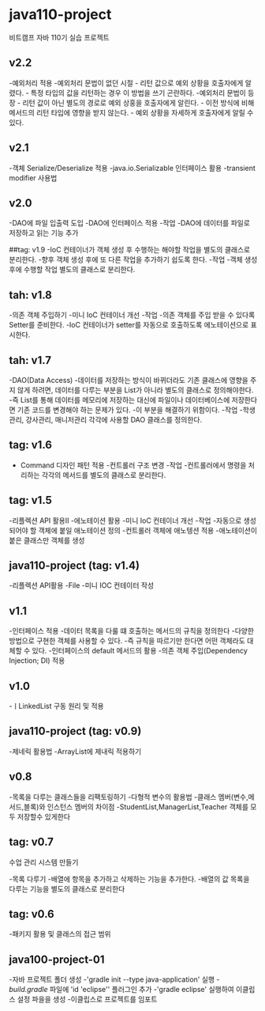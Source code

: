 # java110-project
비트캠프 자바 110기 실습 프로젝트

## v2.2
-예외처리 적용
-예외처리 문법이 없던 시절
    - 리턴 값으로 예외 상황을 호출자에게 알렸다.
    - 특정 타입의 값을 리턴하는 경우 이 방법을 쓰기 곤란하다.
-예외처리 문법이 등장
    - 리턴 값이 아닌 별도의 경로로 예외 상홍을 호출자에게 알린다.
    - 이전 방식에 비해 메서드의 리턴 타입에 영향을 받지 않는다.
    - 예외 상황을 자세하게 호출자에게 알릴 수 있다.

## v2.1
-객체 Serialize/Deserialize 적용
-java.io.Serializable 인터페이스 활용
-transient modifier 사용법

## v2.0
-DAO에 파일 입출력 도입
-DAO에 인터페이스 적용
-작업
    -DAO에 데이터를 파일로 저장하고 읽는 기능 추가

##tag: v1.9
-IoC 컨테이너가 객체 생성 후 수행하는 해야할 작업을 별도의 클래스로 분리한다.
-향후 객체 생성 후에 또 다른 작업을 추가하기 쉽도록  한다.
-작업
    -객체 생성 후에 수행할 작업 별도의 클래스로 분리한다.

## tah: v1.8
-의존 객체 주입하기
-미니 IoC 컨테이너 개선
-작업
    -의존 객체를 주입 받을 수 있다록 Setter를 준비한다.
    -IoC 컨테이너가 setter를 자동으로 호출하도록 에노테이션으로 표시한다.

## tah: v1.7
-DAO(Data Access)
-데이터를 저장하는 방식이 바뀌더라도 기존 클래스에 영향을 주지 않게 하려면,
데이터를 다루는 부분을 List가 아니라 별도의 클래스로 정의해야한다.
-즉 List를 통해 데이터를 메모리에 저장하는 대신에 파일이나 데이터베이스에 
저장한다면 기존 코드를 변경해야 하는 문제가 있다.
-이 부분을 해결하기 위함이다.
-작업
    -학생관리, 강사관리, 매니저관리 각각에 사용할 DAO 클래스를 정의한다.

## tag: v1.6
- Command 디자인 패턴 적용
-컨트롤러 구조 변경
-작업
    -컨트롤러에서 명령을 처리하는 각각의 메서드를 별도의 클래스로 분리한다.

## tag: v1.5
-리플렉션 API 활용II
-에노테이션 활용
-미니 IoC 컨테이너 개선
-작업
    -자동으로 생성되어야 할 객체에 붙일 애노테이션 정의
    -컨트롤러 객체에 애노텡션 적용
    -애노테이션이 붙은 클래스만 객체를 생성

## java110-project (tag: v1.4)
-리플렉션 API활용
-File 
-미니 IOC 컨테이터 작성

## v1.1
-인터페이스 적용
-데이터 목록을 다룰 떄 호출하는 메서드의 규칙을 정의한다
    -다양한 방법으로 구현한 객체를 사용할 수 있다.
    -즉 규칙을 따르기만 한다면 어떤 객체라도 대체할 수 있다.
-인터페이스의 default 메서드의 활용
-의존 객체 주입(Dependency Injection; DI) 적용

## v1.0
-ㅣLinkedList 구동 원리 및 적용

## java110-project (tag: v0.9)
-제네릭 활용법 
-ArrayList에 제내릭 적용하기

## v0.8
-목록을 다루는 클래스들을 리팩토링하기
-다형적 변수의 활용법
-클래스 멤버(변수,메서드,블록)와 인스턴스 멤버의 차이점
-StudentList,ManagerList,Teacher  객체를 모두 저장할수 있게한다

## tag: v0.7
수업 관리 시스템 만들기

-목록 다루기
-배열에 항목을 추가하고 삭제하는 기능을 추가한다.
-배열의 값 목록을 다루는 기능을 별도의 클래스로 분리한다

## tag: v0.6
-패키지 활용 및 클래스의 접근 범위

## java100-project-01
-자바 프로젝트 폴더 생성
-'gradle init --type java-application' 실행
-*build.gradle* 파일에 'id 'eclipse'' 플러그인 추가
-'gradle eclipse' 실행하여 이클립스 설정 파을을 생성
-이클립스로 프로젝트를 임포트